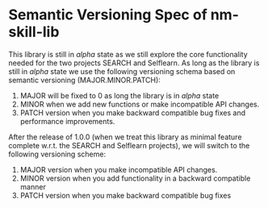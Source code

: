 # Semantic Versioning Spec of nm-skill-lib

This library is still in _alpha_ state as we still explore the
core functionality needed for the two projects SEARCH and Selflearn.
As long as the library is still in _alpha_ state we use the following
versioning schema based on semantic versioning (MAJOR.MINOR.PATCH):

1. MAJOR will be fixed to 0 as long the library is in _alpha_ state
1. MINOR when we add new functions or make incompatible API changes.
1. PATCH version when you make backward compatible bug fixes and
   performance improvements.

After the release of 1.0.0 (when we treat this library as minimal
feature complete w.r.t. the SEARCH and Selflearn projects), we will
switch to the following versioning scheme:

1. MAJOR version when you make incompatible API changes.
1. MINOR version when you add functionality in a backward compatible
   manner
1. PATCH version when you make backward compatible bug fixes
